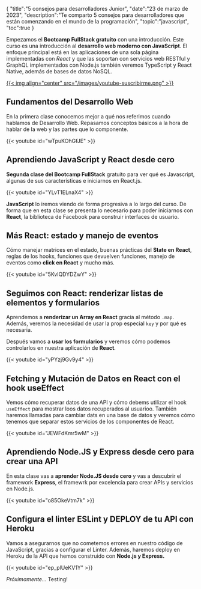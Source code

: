 {
  "title":"5 consejos para desarrolladores Junior", 
  "date":"23 de marzo de 2023",
  "description":"Te comparto 5 consejos para desarrolladores que están comenzando en el mundo de la programación",
  "topic":"javascript",
  "toc":true
}

Empezamos el **Bootcamp FullStack gratuito** con una introducción. Este curso es una introducción al **desarrollo web moderno con JavaScript**. El enfoque principal está en las aplicaciones de una sola página implementadas con *React* y que las soportan con servicios web RESTful y GraphQL implementados con Node.js también veremos TypeScript y React Native, además de bases de datos NoSQL.

<a href='https://midu.tube' target='_blank'>
{{< img align="center" src="/images/youtube-suscribirme.png" >}}
</a>

## Fundamentos del Desarrollo Web

En la primera clase conocemos mejor a qué nos referimos cuando hablamos de Desarrollo Web. Repasamos conceptos básicos a la hora de hablar de la web y las partes que lo componente.

{{< youtube id="wTpuKOhGfJE" >}}

## Aprendiendo JavaScript y React desde cero

**Segunda clase del Bootcamp FullStack** gratuito para ver qué es Javascript, algunas de sus características e iniciarnos en React.js.

{{< youtube id="YLvT1ELnaX4" >}}

**JavaScript** lo iremos viendo de forma progresiva a lo largo del curso. De forma que en esta clase se presenta lo necesario para poder iniciarnos con **React**, la biblioteca de Facebook para construir interfaces de usuario.

## Más React: estado y manejo de eventos

Cómo manejar matrices en el estado, buenas prácticas del **State en React**, reglas de los hooks, funciones que devuelven funciones, manejo de eventos como **click en React** y mucho más.

{{< youtube id="5KvlQDYDZwY" >}}

## Seguimos con React: renderizar listas de elementos y formularios

Aprendemos a **renderizar un Array en React** gracia al método `.map`. Además, veremos la necesidad de usar la prop especial `key` y por qué es necesaria.

Después vamos a **usar los formularios** y veremos cómo podemos controlarlos en nuestra aplicación de **React**.

{{< youtube id="yPYzj9Gv9y4" >}}

## Fetching y Mutación de Datos en React con el hook useEffect

Vemos cómo recuperar datos de una API y cómo debems utilizar el hook `useEffect` para mostrar loos datos recuperados al usuarioo. También haremos llamadas para cambiar dats en una base de datos y veremos cómo tenemos que separar estos servicios de los componentes de React.

{{< youtube id="JEWFdKmr5wM" >}}

## Aprendiendo Node.JS y Express desde cero para crear una API

En esta clase vas a **aprender Node.JS desde cero** y vas a descubrir el framework **Express**, el framewrk por excelencia para crear APIs y servicios en Node.js.

{{< youtube id="o85OkeVtm7k" >}}

## Configura el linter ESLint y DEPLOY de tu API con Heroku

Vamos a asegurarnos que no cometemos errores en nuestro código de JavaScript, gracias a configurar el Linter. Además, haremos deploy en Heroku de la API que hemos construido con **Node.js y Express.**

{{< youtube id="ep_plUeKV1Y" >}}

_Próximamente..._ Testing!